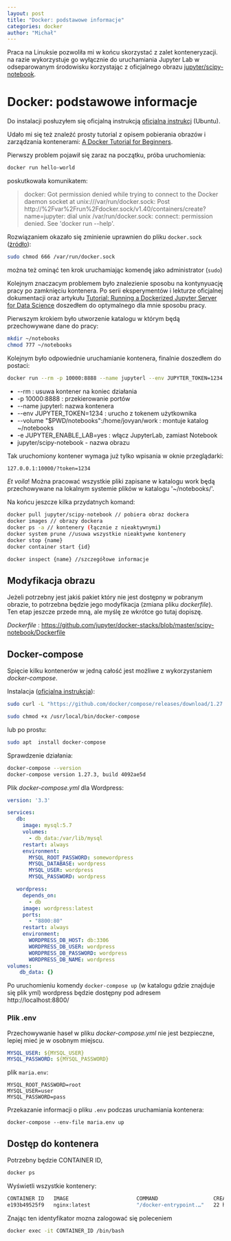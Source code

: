 ```yaml
---
layout: post
title: "Docker: podstawowe informacje"
categories: docker
author: "Michał"
---
```



Praca na Linuksie pozwoliła mi w końcu skorzystać z zalet konteneryzacji. na razie wykorzystuje go wyłącznie do uruchamiania Jupyter Lab w odseparowanym środowisku korzystając z oficjalnego obrazu [jupyter/scipy-notebook](https://hub.docker.com/r/jupyter/scipy-notebook). 

# Docker: podstawowe informacje

Do instalacji posłuzyłem się oficjalną instrukcją [oficjalną instrukcj](https://docs.docker.com/engine/install/ubuntu/) (Ubuntu).

Udało mi się też znaleźć prosty tutorial z opisem pobierania obrazów i zarządzania kontenerami: [A Docker Tutorial for Beginners](https://docker-curriculum.com/). 

Pierwszy problem pojawił się zaraz na początku, próba uruchomienia:
```bash
docker run hello-world
```

poskutkowała komunikatem:
> docker: Got permission denied while trying to connect to the Docker daemon socket at unix:///var/run/docker.sock: Post http://%2Fvar%2Frun%2Fdocker.sock/v1.40/containers/create?name=jupyter: dial unix /var/run/docker.sock: connect: permission denied.
See 'docker run --help'.

Rozwiązaniem okazało się zminienie uprawnien do pliku `docker.sock` ([żródło](https://www.digitalocean.com/community/questions/how-to-fix-docker-got-permission-denied-while-trying-to-connect-to-the-docker-daemon-socket)):

```bash
sudo chmod 666 /var/run/docker.sock
```

można też ominąć ten krok uruchamiając komendę jako administrator (`sudo`)

Kolejnym znaczacym problemem było znalezienie sposobu na kontynyuację pracy po zamknięciu kontenera. Po serii eksperymentów i lekturze oficjalnej dokumentacji oraz artykułu [Tutorial: Running a Dockerized Jupyter Server for Data Science](https://www.dataquest.io/blog/docker-data-science/) doszedłem do optymalnego dla mnie sposobu pracy. 

Pierwszym krokiem było utworzenie katalogu w  którym będą przechowywane dane do pracy: 
```bash
mkdir ~/notebooks
chmod 777 ~/notebooks
```
Kolejnym było odpowiednie uruchamianie kontenera, finalnie doszedłem do postaci:

```bash
docker run --rm -p 10000:8888 --name jupyterl --env JUPYTER_TOKEN=1234 --volume "$PWD/notebooks":/home/jovyan/work -e JUPYTER_ENABLE_LAB=yes jupyter/scipy-notebook
```

* --rm : usuwa kontener na koniec działania
* -p 10000:8888 : przekierowanie portów
* --name jupyterl: nazwa kontenera
* --env JUPYTER_TOKEN=1234 : urucho z tokenem użytkownika
* --volume "$PWD/notebooks":/home/jovyan/work : montuje katalog ~/notebooks
* -e JUPYTER_ENABLE_LAB=yes : włącz JupyterLab, zamiast Notebook
* jupyter/scipy-notebook - nazwa obrazu

Tak uruchomiony kontener wymaga już tylko wpisania w oknie przeglądarki:

```bash
127.0.0.1:10000/?token=1234
```

*Et voila*! Można pracować wszystkie pliki zapisane w katalogu work będą przechowywane na lokalnym systemie plików w katalogu '~/notebooks/'.

Na końcu jeszcze kilka przydatnych komand:

```bash
docker pull jupyter/scipy-notebook // pobiera obraz dockera
docker images // obrazy dockera
docker ps -a // kontenery (łącznie z nieaktywnymi)
docker system prune //usuwa wszystkie nieaktywne kontenery
docker stop {name}
docker container start {id}

docker inspect {name} //szczegółowe informacje

```

## Modyfikacja obrazu

Jeżeli potrzebny jest jakiś pakiet który nie jest dostępny w pobranym obrazie, to potrzebna będzie jego modyfikacja (zmiana pliku *dockerfile*). Ten etap jeszcze przede mną, ale myślę ze wkrótce go tutaj dopiszę.

*Dockerfile* : https://github.com/jupyter/docker-stacks/blob/master/scipy-notebook/Dockerfile


## Docker-compose

Spięcie kilku kontenerów w jedną całość jest możliwe z wykorzystaniem *docker-compose*.

Instalacja ([oficjalna instrukcja](https://docs.docker.com/compose/install/)):
```bash
sudo curl -L "https://github.com/docker/compose/releases/download/1.27.3/docker-compose-$(uname -s)-$(uname -m)" -o /usr/local/bin/docker-compose

sudo chmod +x /usr/local/bin/docker-compose
```

lub po prostu:
```bash
sudo apt  install docker-compose
```

Sprawdzenie działania:
```bash
docker-compose --version
docker-compose version 1.27.3, build 4092ae5d
```

Plik *docker-compose.yml* dla Wordpress:

```yml
version: '3.3'

services:
   db:
     image: mysql:5.7
     volumes:
       - db_data:/var/lib/mysql
     restart: always
     environment:
       MYSQL_ROOT_PASSWORD: somewordpress
       MYSQL_DATABASE: wordpress
       MYSQL_USER: wordpress
       MYSQL_PASSWORD: wordpress

   wordpress:
     depends_on:
       - db
     image: wordpress:latest
     ports:
       - "8800:80"
     restart: always
     environment:
       WORDPRESS_DB_HOST: db:3306
       WORDPRESS_DB_USER: wordpress
       WORDPRESS_DB_PASSWORD: wordpress
       WORDPRESS_DB_NAME: wordpress
volumes:
    db_data: {}
```


Po uruchomieniu komendy `docker-compose up` (w katalogu gdzie znajduje się plik yml) wordpress będzie dostępny pod adresem http://localhost:8800/

### Plik .env

Przechowywanie haseł w pliku *docker-compose.yml* nie jest bezpieczne, lepiej mieć je w osobnym miejscu. 

```yml
MYSQL_USER: ${MYSQL_USER}
MYSQL_PASSWORD: ${MYSQL_PASSWORD}
```

plik `maria.env`:

```
MYSQL_ROOT_PASSWORD=root
MYSQL_USER=user
MYSQL_PASSWORD=pass
```

Przekazanie informacji o pliku `.env` podczas uruchamiania kontenera: 

```
docker-compose --env-file maria.env up
```



## Dostęp do kontenera

Potrzebny będzie CONTAINER ID,
```bash
docker ps
```
Wyświetli wszystkie kontenery:

```bash
CONTAINER ID   IMAGE                      COMMAND                  CREATED        STATUS       PORTS                  NAMES
e193b49525f9   nginx:latest               "/docker-entrypoint.…"   22 hours ago   Up 3 hours   0.0.0.0:8080->80/tcp   discountcodesbackend_web_1
```

Znając ten identyfikator mozna zalogować się poleceniem

```bash
docker exec -it CONTAINER_ID /bin/bash
```

